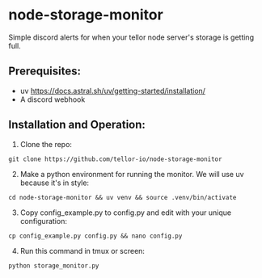 # node-storage-monitor
Simple discord alerts for when your tellor node server's storage is getting full.

## Prerequisites:
- uv https://docs.astral.sh/uv/getting-started/installation/
- A discord webhook

## Installation and Operation:
1. Clone the repo:
```
git clone https://github.com/tellor-io/node-storage-monitor
```
2. Make a python environment for running the monitor. We will use uv because it's in style:
```
cd node-storage-monitor && uv venv && source .venv/bin/activate
```
3. Copy config_example.py to config.py and edit with your unique configuration:
```
cp config_example.py config.py && nano config.py
```
4. Run this command in tmux or screen:
```
python storage_monitor.py
```
